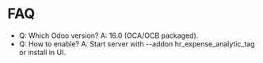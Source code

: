 # FAQ

- Q: Which Odoo version? A: 16.0 (OCA/OCB packaged).
- Q: How to enable? A: Start server with --addon hr_expense_analytic_tag or install in UI.
